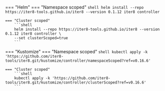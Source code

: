 === "Helm"
    === "Namespace scoped"
        ```shell
        helm install --repo https://iter8-tools.github.io/iter8 --version 0.1.12 iter8 controller
        ```

    === "Cluster scoped"
        ```shell
        helm install --repo https://iter8-tools.github.io/iter8 --version 0.1.12 iter8 controller \
        --set clusterScoped=true
        ```
    
=== "Kustomize"
    === "Namespace scoped"
        ```shell
        kubectl apply -k 'https://github.com/iter8-tools/iter8.git/kustomize/controller/namespaceScoped?ref=v0.16.6'
        ```

    === "Cluster scoped"
        ```shell
        kubectl apply -k 'https://github.com/iter8-tools/iter8.git/kustomize/controller/clusterScoped?ref=v0.16.6'
        ```
